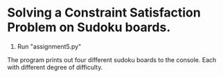 # Solving a Constraint Satisfaction Problem on Sudoku boards.

1. Run "assignment5.py"

The program prints out four different sudoku boards to the console. Each with different degree of difficulty.
